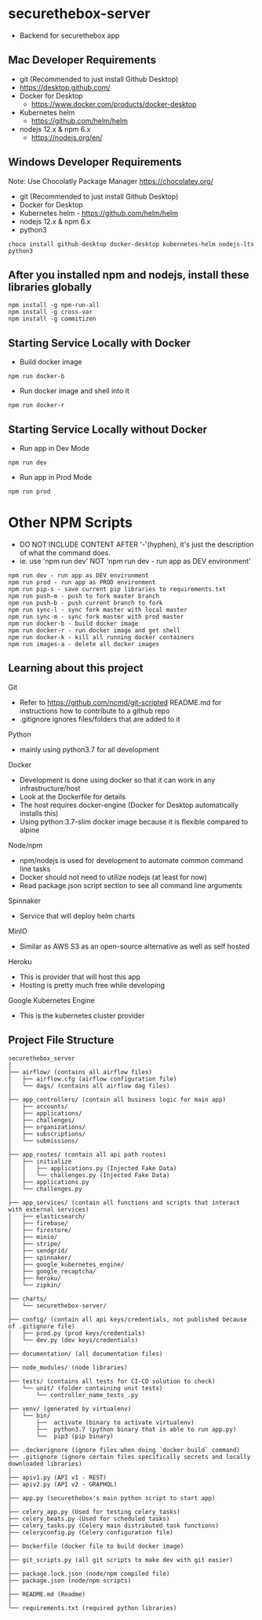 # securethebox-server
- Backend for securethebox app

## Mac Developer Requirements
- git (Recommended to just install Github Desktop)
 - https://desktop.github.com/
- Docker for Desktop
  - https://www.docker.com/products/docker-desktop
- Kubernetes helm
  - https://github.com/helm/helm
- nodejs 12.x & npm 6.x
  - https://nodejs.org/en/

## Windows Developer Requirements
Note: Use Chocolatly Package Manager https://chocolatey.org/
- git (Recommended to just install Github Desktop)
- Docker for Desktop
- Kubernetes helm - https://github.com/helm/helm
- nodejs 12.x & npm 6.x
- python3
```
choco install github-desktop docker-desktop kubernetes-helm nodejs-lts python3
```

## After you installed npm and nodejs, install these libraries globally

```
npm install -g npm-run-all
npm install -g cross-var
npm install -g commitizen
```

## Starting Service Locally with Docker
- Build docker image
```
npm run docker-b
```
- Run docker image and shell into it
```
npm run docker-r
```

## Starting Service Locally without Docker
- Run app in Dev Mode
```
npm run dev
```
- Run app in Prod Mode
```
npm run prod
```

# Other NPM Scripts
- DO NOT INCLUDE CONTENT AFTER '-'(hyphen), it's just the description of what the command does.
- ie. use 'npm run dev' NOT 'npm run dev - run app as DEV environment'
```
npm run dev - run app as DEV environment
npm run prod - run app as PROD environment
npm run pip-s - save current pip libraries to requirements.txt
npm run push-m - push to fork master branch
npm run push-b - push current branch to fork
npm run sync-l - sync fork master with local master
npm run sync-m - sync fork master with prod master
npm run docker-b - build docker image
npm run docker-r - run docker image and get shell
npm run docker-k - kill all running docker containers
npm run images-a - delete all docker images
```

## Learning about this project
Git
- Refer to https://github.com/ncmd/git-scripted README.md for instructions how to contribute to a github repo
- .gitignore ignores files/folders that are added to it

Python
- mainly using python3.7 for all development

Docker
- Development is done using docker so that it can work in any infrastructure/host
- Look at the Dockerfile for details
- The host requires docker-engine (Docker for Desktop automatically installs this)
- Using python:3.7-slim docker image because it is flexible compared to alpine

Node/npm
- npm/nodejs is used for development to automate common command line tasks
- Docker should not need to utilize nodejs (at least for now)
- Read package.json script section to see all command line arguments

Spinnaker
- Service that will deploy helm charts

MinIO
- Similar as AWS S3 as an open-source alternative as well as self hosted

Heroku
- This is provider that will host this app
- Hosting is pretty much free while developing

Google Kubernetes Engine
- This is the kubernetes cluster provider

## Project File Structure
```
securethebox_server
│
├── airflow/ (contains all airflow files)
│   ├── airflow.cfg (airflow configuration file)
│   └── dags/ (contains all airflow dag files)
│
├── app_controllers/ (contain all business logic for main app)
│   ├── accounts/
│   ├── applications/
│   ├── challenges/
│   ├── organizations/
│   ├── subscriptions/
│   └── submissions/
│
├── app_routes/ (contain all api path routes)
│   ├── initialize
│   │   ├── applications.py (Injected Fake Data)
│   │   └── challenges.py (Injected Fake Data)
│   ├── applications.py
│   └── challenges.py
│
├── app_services/ (contain all functions and scripts that interact with external services)
│   ├── elasticsearch/
│   ├── firebase/
│   ├── firestore/
│   ├── minio/
│   ├── stripe/
│   ├── sendgrid/
│   ├── spinnaker/
│   ├── google_kubernetes_engine/
│   ├── google_recaptcha/
│   ├── heroku/
│   └── zipkin/
│
├── charts/ 
│   └── securethebox-server/
│
├── config/ (contain all api keys/credentials, not published because of .gitignore file)
│   ├── prod.py (prod keys/credentials)
│   └── dev.py (dev keys/credentials)
│
├── documentation/ (all documentation files)
│
├── node_modules/ (node libraries)
│
├── tests/ (contains all tests for CI-CD solution to check)
│   └── unit/ (folder containing unit tests)
│       └── controller_name_tests_.py
│
├── venv/ (generated by virtualenv)
│   └── bin/
│       ├──  activate (binary to activate virtualenv)
│       ├──  python3.7 (python binary that is able to run app.py)
│       └──  pip3 (pip binary)
│
├── .dockerignore (ignore files when doing `docker build` command)
├── .gitignore (ignore certain files specifically secrets and locally downloaded libraries)
│
├── apiv1.py (API v1 - REST)
├── apiv2.py (API v2 - GRAPHQL)
│
├── app.py (securethebox's main python script to start app)
│
├── celery_app.py (Used for testing celery_tasks)
├── celery_beats.py (Used for scheduled tasks)
├── celery_tasks.py (Celery main distributed task functions)
├── celeryconfig.py (Celery configuration file)
│
├── Dockerfile (docker file to build docker image)
│
├── git_scripts.py (all git scripts to make dev with git easier)
│
├── package.lock.json (node/npm compiled file)
├── package.json (node/npm scripts)
│
├── README.md (Readme)
│
└── requirements.txt (required python libraries)
```